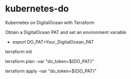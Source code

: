 # kubernetes-do
Kubernetes on DigitalOcean with Terraform

Obtain a DigitalOcean PAT and set an environment variable
- export DO_PAT=Your_DigitalOcean_PAT


terraform init

terraform plan -var "do_token=${DO_PAT}"

terraform apply -var "do_token=${DO_PAT}"
